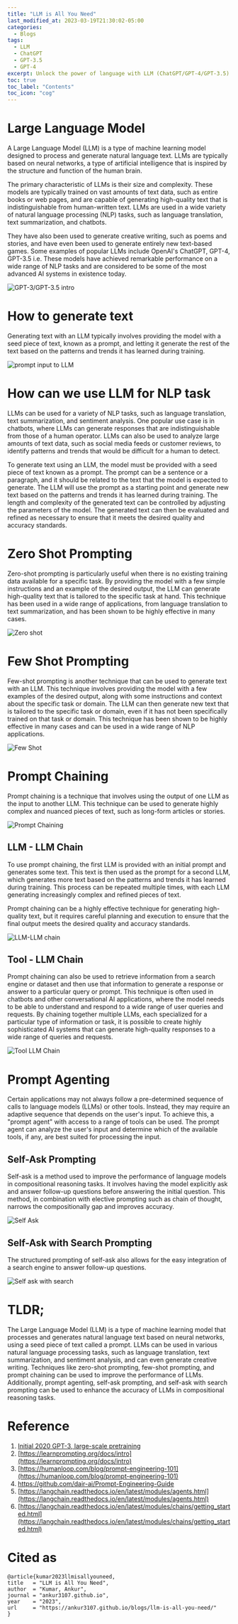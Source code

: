 ```yaml
---
title: "LLM is All You Need"
last_modified_at: 2023-03-19T21:30:02-05:00
categories:
  - Blogs
tags:
  - LLM
  - ChatGPT
  - GPT-3.5
  - GPT-4
excerpt: Unlock the power of language with LLM (ChatGPT/GPT-4/GPT-3.5) - where limitless possibilities meet unparalleled accuracy
toc: true
toc_label: "Contents"
toc_icon: "cog"
---
```


# Large Language Model

A Large Language Model (LLM) is a type of machine learning model designed to process and generate natural language text. LLMs are typically based on neural networks, a type of artificial intelligence that is inspired by the structure and function of the human brain. 

The primary characteristic of LLMs is their size and complexity. These models are typically trained on vast amounts of text data, such as entire books or web pages, and are capable of generating high-quality text that is indistinguishable from human-written text. LLMs are used in a wide variety of natural language processing (NLP) tasks, such as language translation, text summarization, and chatbots. 

They have also been used to generate creative writing, such as poems and stories, and have even been used to generate entirely new text-based games. Some examples of popular LLMs include OpenAI's ChatGPT, GPT-4, GPT-3.5 i.e. These models have achieved remarkable performance on a wide range of NLP tasks and are considered to be some of the most advanced AI systems in existence today.

![GPT-3/GPT-3.5 intro](/assets/images/llm-intro/Screenshot_2023-03-19_at_6.39.58_PM.png)

<script async src="https://pagead2.googlesyndication.com/pagead/js/adsbygoogle.js?client=ca-pub-2118670497450280"
     crossorigin="anonymous"></script>

# How to generate text

Generating text with an LLM typically involves providing the model with a seed piece of text, known as a prompt, and letting it generate the rest of the text based on the patterns and trends it has learned during training.

![prompt input to LLM](/assets/images/llm-intro/Screenshot_2023-03-19_at_5.51.00_PM.png)

# How can we use LLM for NLP task

LLMs can be used for a variety of NLP tasks, such as language translation, text summarization, and sentiment analysis. One popular use case is in chatbots, where LLMs can generate responses that are indistinguishable from those of a human operator. LLMs can also be used to analyze large amounts of text data, such as social media feeds or customer reviews, to identify patterns and trends that would be difficult for a human to detect.

To generate text using an LLM, the model must be provided with a seed piece of text known as a prompt. The prompt can be a sentence or a paragraph, and it should be related to the text that the model is expected to generate. The LLM will use the prompt as a starting point and generate new text based on the patterns and trends it has learned during training. The length and complexity of the generated text can be controlled by adjusting the parameters of the model. The generated text can then be evaluated and refined as necessary to ensure that it meets the desired quality and accuracy standards.

# Zero Shot Prompting

Zero-shot prompting is particularly useful when there is no existing training data available for a specific task. By providing the model with a few simple instructions and an example of the desired output, the LLM can generate high-quality text that is tailored to the specific task at hand. This technique has been used in a wide range of applications, from language translation to text summarization, and has been shown to be highly effective in many cases.

![Zero shot](/assets/images/llm-intro/Screenshot_2023-03-19_at_5.58.03_PM.png)

# Few Shot Prompting

Few-shot prompting is another technique that can be used to generate text with an LLM. This technique involves providing the model with a few examples of the desired output, along with some instructions and context about the specific task or domain. The LLM can then generate new text that is tailored to the specific task or domain, even if it has not been specifically trained on that task or domain. This technique has been shown to be highly effective in many cases and can be used in a wide range of NLP applications.

![Few Shot](/assets/images/llm-intro/Screenshot_2023-03-19_at_6.08.05_PM.png)

# Prompt Chaining

Prompt chaining is a technique that involves using the output of one LLM as the input to another LLM. This technique can be used to generate highly complex and nuanced pieces of text, such as long-form articles or stories. 

![Prompt Chaining](/assets/images/llm-intro/Screenshot_2023-03-19_at_6.13.44_PM.png)

## LLM - LLM Chain

To use prompt chaining, the first LLM is provided with an initial prompt and generates some text. This text is then used as the prompt for a second LLM, which generates more text based on the patterns and trends it has learned during training. This process can be repeated multiple times, with each LLM generating increasingly complex and refined pieces of text. 

Prompt chaining can be a highly effective technique for generating high-quality text, but it requires careful planning and execution to ensure that the final output meets the desired quality and accuracy standards.

![LLM-LLM chain](/assets/images/llm-intro/Screenshot_2023-03-19_at_6.15.33_PM.png)

## Tool - LLM Chain

Prompt chaining can also be used to retrieve information from a search engine or dataset and then use that information to generate a response or answer to a particular query or prompt. This technique is often used in chatbots and other conversational AI applications, where the model needs to be able to understand and respond to a wide range of user queries and requests. By chaining together multiple LLMs, each specialized for a particular type of information or task, it is possible to create highly sophisticated AI systems that can generate high-quality responses to a wide range of queries and requests.

![Tool LLM Chain](/assets/images/llm-intro/Screenshot_2023-03-19_at_6.18.18_PM.png)

# Prompt Agenting

Certain applications may not always follow a pre-determined sequence of calls to language models (LLMs) or other tools. Instead, they may require an adaptive sequence that depends on the user's input. To achieve this, a "prompt agent" with access to a range of tools can be used. The prompt agent can analyze the user's input and determine which of the available tools, if any, are best suited for processing the input.

## Self-Ask Prompting

Self-ask is a method used to improve the performance of language models in compositional reasoning tasks. It involves having the model explicitly ask and answer follow-up questions before answering the initial question. This method, in combination with elective prompting such as chain of thought, narrows the compositionally gap and improves accuracy.

![Self Ask](/assets/images/llm-intro/Screenshot_2023-03-19_at_6.30.19_PM.png)

## Self-Ask with Search Prompting

The structured prompting of self-ask also allows for the easy integration of a search engine to answer follow-up questions.

![Self ask with search](/assets/images/llm-intro/Screenshot_2023-03-19_at_6.31.58_PM.png)

# TLDR;

The Large Language Model (LLM) is a type of machine learning model that processes and generates natural language text based on neural networks, using a seed piece of text called a prompt. LLMs can be used in various natural language processing tasks, such as language translation, text summarization, and sentiment analysis, and can even generate creative writing. Techniques like zero-shot prompting, few-shot prompting, and prompt chaining can be used to improve the performance of LLMs. Additionally, prompt agenting, self-ask prompting, and self-ask with search prompting can be used to enhance the accuracy of LLMs in compositional reasoning tasks.

# Reference

1. [Initial 2020 GPT-3, large-scale pretraining](https://www.notion.so/1-Initial-2020-GPT-3-large-scale-pretraining-33b2afbf2038478680cb249e5d517948) 
2. [https://learnprompting.org/docs/intro](https://learnprompting.org/docs/intro)
3. [https://humanloop.com/blog/prompt-engineering-101](https://humanloop.com/blog/prompt-engineering-101)
4. https://github.com/dair-ai/Prompt-Engineering-Guide
5. [https://langchain.readthedocs.io/en/latest/modules/agents.html](https://langchain.readthedocs.io/en/latest/modules/agents.html)
6. [https://langchain.readthedocs.io/en/latest/modules/chains/getting_started.html](https://langchain.readthedocs.io/en/latest/modules/chains/getting_started.html)

# Cited as
    @article{kumar2023llmisallyouneed,
    title   = "LLM is All You Need",
    author  = "Kumar, Ankur",
    journal = "ankur3107.github.io",
    year    = "2023",
    url     = "https://ankur3107.github.io/blogs/llm-is-all-you-need/"
    }
